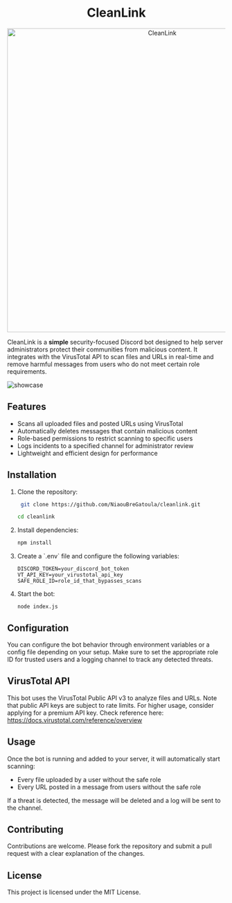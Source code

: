 <h1 align="center">CleanLink</h1>

<p align="center">
  <img src="https://github.com/user-attachments/assets/4e843321-ba57-46fd-8e9d-98cf9aa912ec" alt="CleanLink" width="700" />
</p>

CleanLink is a **simple** security-focused Discord bot designed to help server administrators protect their communities from malicious content. It integrates with the VirusTotal API to scan files and URLs in real-time and remove harmful messages from users who do not meet certain role requirements.

![showcase](https://github.com/user-attachments/assets/f751b0ae-2a4d-41f4-8ebd-91637ae6d04e)


## Features

- Scans all uploaded files and posted URLs using VirusTotal
- Automatically deletes messages that contain malicious content
- Role-based permissions to restrict scanning to specific users
- Logs incidents to a specified channel for administrator review
- Lightweight and efficient design for performance

## Installation
1. Clone the repository:

   ```bash
    git clone https://github.com/NiaouBreGatoula/cleanlink.git
   ```
   ```bash
   cd cleanlink
   ```
2. Install dependencies:

   ```bash
   npm install
   ```

3. Create a \`.env\` file and configure the following variables:

   ```env
   DISCORD_TOKEN=your_discord_bot_token
   VT_API_KEY=your_virustotal_api_key
   SAFE_ROLE_ID=role_id_that_bypasses_scans
   ```

4. Start the bot:

   ```
   node index.js
   ```

## Configuration

You can configure the bot behavior through environment variables or a config file depending on your setup. Make sure to set the appropriate role ID for trusted users and a logging channel to track any detected threats.

## VirusTotal API

This bot uses the VirusTotal Public API v3 to analyze files and URLs. Note that public API keys are subject to rate limits. For higher usage, consider applying for a premium API key.
Check reference here: https://docs.virustotal.com/reference/overview

## Usage

Once the bot is running and added to your server, it will automatically start scanning:

- Every file uploaded by a user without the safe role
- Every URL posted in a message from users without the safe role

If a threat is detected, the message will be deleted and a log will be sent to the channel.

## Contributing

Contributions are welcome. Please fork the repository and submit a pull request with a clear explanation of the changes.

## License

This project is licensed under the MIT License.
